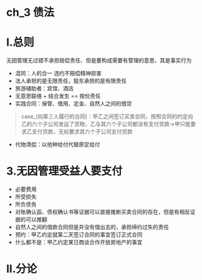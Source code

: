 # ch_3 债法 
# I.总则
无因管理无过错不承担赔偿责任、但是要构成需要有管理的意思、其是事实行为
- 混同：人的合一
违约不赔偿精神损害
- 法人承担的是无限责任，股东承担的是有限责任
- 旅游辅助者：宾馆、酒店
- 无意思联络 + 结合发生 == 按份责任
- 实践合同：保管、借用、定金、自然人之间的借贷

> case_(向第三人履行的合同)：甲乙之间签订买卖合同，按照合同的约定向乙的六个子公司发运了货物，乙与其六个子公司都没有支付货款->甲只能要求乙支付货款，无权要求其六个子公司支付货款

- 代物清偿：以他种给付代替原定给付

# 3.无因管理受益人要支付
- 必要费用
- 所受损失
- 所负债务
- 对账确认函、债权确认书等证据可以直接推断买卖合同的存在，但是有相反证据的可以推翻
- 自然人之间的借款合同但是并没有借出去的，承担缔约过失的责任
- 预约：甲乙约定就第二天签订合同的事宜签订正式合同
- 什么都不是：甲乙约定某日商谈合作开放房地产的事宜

# II.分论








